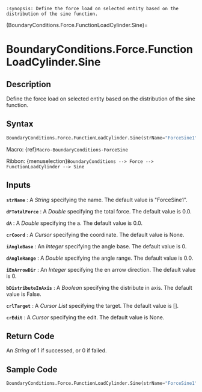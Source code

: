 ```{module} BoundaryConditions.Force.FunctionLoadCylinder.Sine()
:synopsis: Define the force load on selected entity based on the distribution of the sine function.
```

(BoundaryConditions.Force.FunctionLoadCylinder.Sine)=

# BoundaryConditions.Force.FunctionLoadCylinder.Sine

## Description

Define the force load on selected entity based on the distribution of the sine function.

## Syntax

```python
BoundaryConditions.Force.FunctionLoadCylinder.Sine(strName="ForceSine1", dFTotalForce=0.0, dA=0.0, crCoord=None, iAngleBase=0, dAngleRange=0.0, iEnArrowDir=0, bDistributeInAxis=False, crlTarget=[], crEdit=None)
```

Macro: {ref}`Macro-BoundaryConditions-ForceSine`

Ribbon: {menuselection}`BoundaryConditions --> Force --> FunctionLoadCylinder --> Sine`

## Inputs

**`strName`**
: A _String_ specifying the name. The default value is "ForceSine1".

**`dFTotalForce`**
: A _Double_ specifying the total force. The default value is 0.0.

**`dA`**
: A _Double_ specifying the a. The default value is 0.0.

**`crCoord`**
: A _Cursor_ specifying the coordinate. The default value is None.

**`iAngleBase`**
: An _Integer_ specifying the angle base. The default value is 0.

**`dAngleRange`**
: A _Double_ specifying the angle range. The default value is 0.0.

**`iEnArrowDir`**
: An _Integer_ specifying the en arrow direction. The default value is 0.

**`bDistributeInAxis`**
: A _Boolean_ specifying the distribute in axis. The default value is False.

**`crlTarget`**
: A _Cursor List_ specifying the target. The default value is [].

**`crEdit`**
: A _Cursor_ specifying the edit. The default value is None.

## Return Code

An _String_ of 1 if successed, or 0 if failed.

## Sample Code

```python
BoundaryConditions.Force.FunctionLoadCylinder.Sine(strName="ForceSine1", dFTotalForce=0.0, dA=0.0, crCoord=None, iAngleBase=0, dAngleRange=0.0, iEnArrowDir=0, bDistributeInAxis=False, crlTarget=[], crEdit=None)
```
